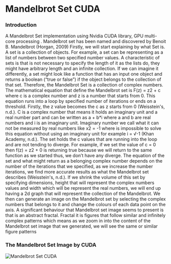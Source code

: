 # Mandelbrot Set CUDA

### Introduction
A Mandelbrot Set implementation using Nvidia CUDA library, GPU multi-core processing .
Mandelbrot set has been named and discovered by Benoit B. Mandelbrot (Horgan, 2009) 
Firstly, we will start explaining by what Set is. A set is a collection of objects. 
For example, a set can be representing as a list of numbers between two specified number values. 
A characteristic of sets is that is not necessary to specify the length of it as the lists do, they might have arbitrary length and an infinite collection. If we can imagine it differently, a set might look like a function that has an input one object and returns a boolean (“true or false”) if the object belongs to the collection of that set. Therefore, the Mandelbrot Set is a collection of complex numbers.  The mathematical equation that define the Mandelbrot set is F(z) = z2 + c where c is a complex number and z is a number that starts from 0. This equation runs into a loop by specified number of iterations or ends on a threshold. 
Firstly, the z value becomes the c as z starts from 0 (Weisstein's, n.d.). C is a complex number that means it holds an imaginary unit and a real number part and can be written as a + b*i where a and b are real numbers and i is an imaginary unit. Imaginary number we call what it can not be measured by real numbers like x2 = -1 where is impossible to solve this equation without using an imaginary unit for example i = √-1 (Khan Academy, n.d.). The set holds the c values that are running into the loop and are not tending to diverge. For example, if we set the value of c = 0 then f(z) = z2 + 0 is returning true because we will return to the same function as we started thus, we don’t have any diverge. The equation of the set and what might return as a belonging complex number depends on the number of the iterations that we specified, as we increase the number iterations, we find more accurate results as what the Mandelbrot set describes (Weisstein's, n.d.). If we shrink the volume of this set by specifying dimensions, height that will represent the complex numbers values and width which will be represent the real numbers, we will end up having a 2d graph that will represent the collection of the Mandelbrot. We then can generate an image on the Mandelbrot set by selecting the complex numbers that belongs to it and change the colours of each data point on the axis. A significant behaviour that Mandelbrot set image seems to present is that is an abstract fractal. Fractal it is figures that follow similar and infinitely complex patterns which means as we zoom in into the content of the Mandelbrot set image that we generated, we will see the same or similar figure patterns

### The Mandelbrot Set Image by CUDA
![Mandelbrot Set CUDA](https://user-images.githubusercontent.com/48296471/54649177-18562680-4aa1-11e9-8812-843cfdb95138.jpg)

